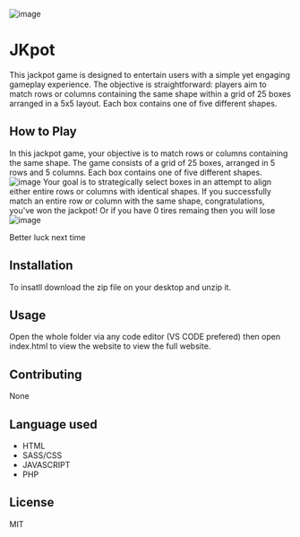 ![image](https://github.com/samaya007/kafle-samaya-oop/assets/121986334/f142e9a0-f183-4637-880f-2dec292e84a4)


# JKpot
This jackpot game is designed to entertain users with a simple yet engaging gameplay experience. The objective is straightforward: players aim to match rows or columns containing the same shape within a grid of 25 boxes arranged in a 5x5 layout. Each box contains one of five different shapes.


## How to Play
In this jackpot game, your objective is to match rows or columns containing the same shape. The game consists of a grid of 25 boxes, arranged in 5 rows and 5 columns. Each box contains one of five different shapes. 
![image](https://github.com/samaya007/kafle-samaya-oop-js/assets/121986334/f74f5087-a724-43b9-af6d-46dfe46e35d7)
Your goal is to strategically select boxes in an attempt to align either entire rows or columns with identical shapes. If you successfully match an entire row or column with the same shape, congratulations, you've won the jackpot! Or if you have 0 tires remaing then you will lose
![image](https://github.com/samaya007/kafle-samaya-oop/assets/121986334/06463681-7336-45c0-b514-d7228787c959) 

Better luck next time




## Installation

To insatll download the zip file on your desktop and unzip it.


## Usage

Open the whole folder via any code editor (VS CODE prefered) then open index.html to view the website to view the full website. 

## Contributing

None

## Language used
* HTML
* SASS/CSS
* JAVASCRIPT
* PHP

## License
MIT

